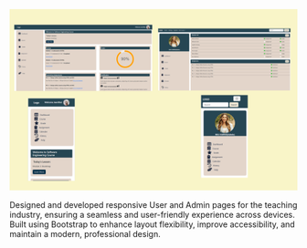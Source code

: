 ![Getting started](./User/image/User%20and%20Admin%20page.png)

Designed and developed responsive User and Admin pages for the teaching industry, ensuring a seamless and user-friendly experience across devices. Built using Bootstrap to enhance layout  flexibility, improve accessibility, and maintain a modern, professional design.